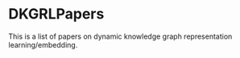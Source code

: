 # DKGRLPapers
This is a list of papers on dynamic knowledge graph representation learning/embedding.
